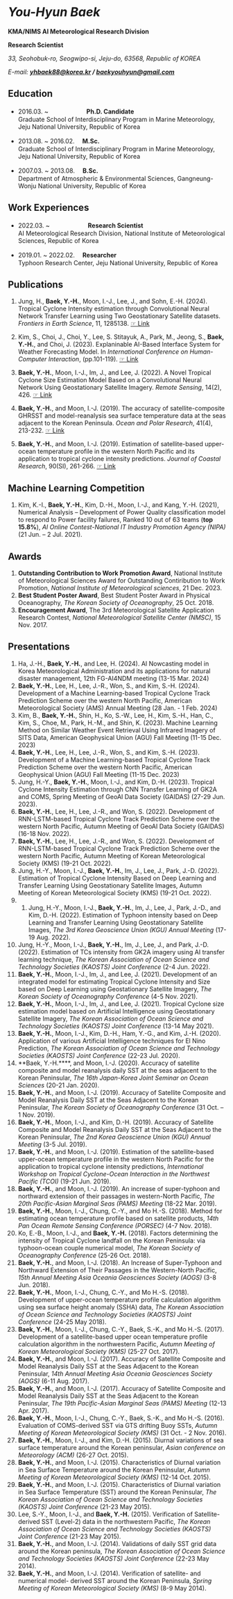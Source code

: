 # ***You-Hyun Baek***
**KMA/NIMS AI Meteorological Research Division**

**Research Scientist**

*33, Seohobuk-ro, Seogwipo-si, Jeju-do, 63568, Republic of KOREA*

*E-mail: **yhbaek88@korea.kr / baekyouhyun@gmail.com***

## Education
- 2016.03. ~ 　　　　　　**Ph.D. Candidate**   
Graduate School of Interdisciplinary Program in Marine Meteorology, Jeju National University, Republic of Korea 

- 2013.08. ~ 2016.02.   　**M.Sc.**   
Graduate School of Interdisciplinary Program in Marine Meteorology, Jeju National University, Republic of Korea

- 2007.03. ~ 2013.08.   　**B.Sc.**   
Department of Atmospheric & Environmental Sciences, Gangneung-Wonju National University, Republic of Korea

## Work Experiences
- 2022.03. ~ 　　　　　　**Research Scientist**   
AI Meteorological Research Division, National Institute of Meteorological Sciences, Republic of Korea

- 2019.01. ~ 2022.02.   　**Researcher**   
Typhoon Research Center, Jeju National University, Republic of Korea

## Publications
1. Jung, H., **Baek, Y.-H.**, Moon, I.-J., Lee, J., and Sohn, E.-H. (2024). Tropical Cyclone Intensity estimation through Convolutional Neural Network Transfer Learning using Two Geostationary Satellite datasets. *Frontiers in Earth Science*, 11, 1285138. [☞ Link](https://github.com/You-Hyun/You-Hyun/blob/main/Publications/Frontiers%20in%20Earth%20Science_Jung%20et%20al.%2C%202024.pdf)

2. Kim, S., Choi, J., Choi, Y., Lee, S. Stitayuk, A., Park, M., Jeong, S., **Baek, Y.-H.**, and Choi, J. (2023). Explaninable AI-Based Interface System for Weather Forecasting Model. In *International Conference on Human-Computer Interaction*, (pp.101-119). [☞ Link](https://github.com/You-Hyun/You-Hyun/blob/main/Publications/HCI%20International_Kim%20et%20al.%2C%202023.pdf)
   
3. **Baek, Y.-H.**, Moon, I.-J., Im, J., and Lee, J. (2022). A Novel Tropical Cyclone Size Estimation Model Based on a Convolutional Neural Network Using Geostationary Satellite Imagery. *Remote Sensing*, 14(2), 426. [☞ Link](https://github.com/You-Hyun/You-Hyun/blob/main/Publications/Remote%20Sensing_Baek%20and%20Moon%2C%202022.pdf) 

4. **Baek, Y.-H.**, and Moon, I.-J. (2019). The accuracy of satellite-composite GHRSST and model-reanalysis sea surface temperature data at the seas adjacent to the Korean Peninsula. *Ocean and Polar Research*, 41(4), 213-232. [☞ Link](https://github.com/You-Hyun/You-Hyun/blob/main/Publications/OPR_Baek%20and%20Moon%2C%202019.pdf) 

5. **Baek, Y.-H.**, and Moon, I.-J. (2019). Estimation of satellite-based upper-ocean temperature profile in the western North Pacific and its application to tropical cyclone intensity predictions. *Journal of Coastal Research*, 90(SI), 261-266. [☞ Link](https://github.com/You-Hyun/You-Hyun/blob/main/Publications/JCR_Baek%20and%20Moon%2C%202019.pdf) 

## Machine Learning Competition
1. Kim, K.-I., **Baek, Y.-H.**, Kim, D.-H., Moon, I.-J., and Kang, Y.-H. (2021), Numerical Analysis – Development of Power Quality classification model to respond to Power facility failures, Ranked 10 out of 63 teams (**top 15.8%**), *AI Online Contest-National IT Industry Promotion Agency (NIPA)* (21 Jun. – 2 Jul. 2021).

## Awards
1. **Outstanding Contribution to Work Promotion Award**, National Institute of Meteorological Sciences Award for Outstanding Contiribution to Work Promotion, *National Institute of Meteorological sciences*, 21 Dec. 2023.
2. **Best Student Poster Award**, Best Student Poster Award in Physical Oceanography, *The Korean Society of Oceanography*, 25 Oct. 2018.
3. **Encouragement Award**, The 3rd Meteorological Satellite Application Research Contest, *National Meteorological Satellite Center (NMSC)*, 15 Nov. 2017.


## Presentations 
1. Ha, J.-H., **Baek, Y.-H.**, and Lee, H. (2024). AI Nowcasting model in Korea Meteorological Administration and its applications for natural disaster management, 12th FG-AI4NDM meeting (13-15 Mar. 2024)
2. **Baek, Y.-H.**, Lee, H., Lee, J.-R., Won, S., and Kim, S.-H. (2024). Development of a Machine Learning-based Tropical Cyclone Track Prediction Scheme over the western North Pacific, American Meteorological Society (AMS) Annual Meeting (28 Jan. - 1 Feb. 2024)
3. Kim, B., **Baek, Y.-H.**, Shin, H., Ko, S.-W., Lee, H., Kim, S.-H., Han, C., Kim, S., Choe, M., Park, H.-M., and Shin, K. (2023). Machine Learning Method on Similar Weather Event Retrieval Using Infrared Imagery of SITS Data, American Geophysical Union (AGU) Fall Meeting (11-15 Dec. 2023)
4. **Baek, Y.-H.**, Lee, H., Lee, J.-R., Won, S., and Kim, S.-H. (2023). Development of a Machine Learning-based Tropical Cyclone Track Prediction Scheme over the western North Pacific, American Geophysical Union (AGU) Fall Meeting (11-15 Dec. 2023)
5. Jung, H.-Y., **Baek, Y.-H.**, Moon, I.-J., and Kim, D.-H. (2023). Tropical Cyclone Intensity Estimation through CNN Transfer Learning of GK2A and COMS, Spring Meeting of GeoAI Data Society (GAIDAS) (27-29 Jun. 2023).
6. **Baek, Y.-H.**, Lee, H., Lee, J.-R., and Won, S. (2022). Development of RNN-LSTM-based Tropical Cyclone Track Prediction Scheme over the western North Pacific, Autumn Meeting of GeoAI Data Society (GAIDAS) (16-18 Nov. 2022).
7. **Baek, Y.-H.**, Lee, H., Lee, J.-R., and Won, S. (2022). Development of RNN-LSTM-based Tropical Cyclone Track Prediction Scheme over the western North Pacific, Autumn Meeting of Korean Meteorological Society (KMS) (19-21 Oct. 2022).
8. Jung, H.-Y., Moon, I.-J., **Baek, Y.-H.**, Im, J., Lee, J., Park, J.-D. (2022). Estimation of Tropical Cyclone Intensity Based on Deep Learning and Transfer Learning Using Geostationary Satellite Images, Autumn Meeting of Korean Meteorological Society (KMS) (19-21 Oct. 2022).
9. 1.	Jung, H.-Y., Moon, I.-J., **Baek, Y.-H.**, Im, J., Lee, J., Park, J.-D., and Kim, D.-H. (2022). Estimation of Typhoon intensity based on Deep Learning and Transfer Learning Using Geostationary Satellite Images, *The 3rd Korea Geoscience Union (KGU) Annual Meeting* (17-19 Aug. 2022).
10. Jung, H.-Y., Moon, I.-J., **Baek, Y.-H.**, Im, J., Lee, J., and Park, J.-D. (2022). Estimation of TCs intensity from GK2A imagery using AI transfer learning technique, *The Korean Association of Ocean Science and Technology Societies (KAOSTS) Joint Conference* (2-4 Jun. 2022).
11. **Baek, Y.-H.**, Moon, I.-J., Im, J., and Lee, J. (2021). Development of an integrated model for estimating Tropical Cyclone Intensity and Size based on Deep Learning using Geostationary Satellite Imagery, *The Korean Society of Oceanography Conference* (4-5 Nov. 2021).
12. **Baek, Y.-H.**, Moon, I.-J., Im, J., and Lee, J. (2021). Tropical Cyclone size estimation model based on Artificial Intelligence using Geostationary Satellite Imagery, *The Korean Association of Ocean Science and Technology Societies (KAOSTS) Joint Conference* (13-14 May 2021).
13. **Baek, Y.-H.**, Moon, I.-J., Kim, D.-H., Ham, Y.-G., and Kim, J.-H. (2020). Application of various Artificial Intelligence techniques for El Nino Prediction, *The Korean Association of Ocean Science and Technology Societies (KAOSTS) Joint Conference* (22-23 Jul. 2020).
14. **Baek, Y.-H.****, and Moon, I.-J. (2020). Accuracy of satellite composite and model reanalysis daily SST at the seas adjacent to the Korean Peninsular, *The 16th Japan-Korea Joint Seminar on Ocean Sciences* (20-21 Jan. 2020).
15. **Baek, Y.-H.**, and Moon, I.-J. (2019). Accuracy of Satellite Composite and Model Reanalysis Daily SST at the Seas Adjacent to the Korean Peninsular, *The Korean Society of Oceanography Conference* (31 Oct. – 1 Nov. 2019).
16. **Baek, Y.-H.**, Moon, I.-J., and Kim, D.-H. (2019). Accuracy of Satellite Composite and Model Reanalysis Daily SST at the Seas Adjacent to the Korean Peninsular, *The 2nd Korea Geoscience Union (KGU) Annual Meeting* (3-5 Jul. 2019).
17. **Baek, Y.-H.**, and Moon, I.-J. (2019). Estimation of the satellite-based upper-ocean temperature profile in the western North Pacific for the application to tropical cyclone intensity predictions, *International Workshop on Tropical Cyclone-Ocean Interaction in the Northwest Pacific (TCOI)* (19-21 Jun. 2019).
18. **Baek, Y.-H.**, and Moon, I.-J. (2019). An increase of super-typhoon and northward extension of their passages in western-North Pacific, *The 20th Pacific-Asian Marginal Seas (PAMS) Meeting* (18-22 Mar. 2019).
19. **Baek, Y.-H.**, Moon, I.-J., Chung, C.-Y., and Mo H.-S. (2018). Method for estimating ocean temperature profile based on satellite products, *14th Pan Ocean Remote Sensing Conference (PORSEC)* (4-7 Nov. 2018).
20. Ko, E.-B., Moon, I.-J., and **Baek, Y.-H.** (2018). Factors determining the intensity of Tropical Cyclone landfall on the Korean Peninsula: via typhoon-ocean couple numerical model, *The Korean Society of Oceanography Conference* (25-26 Oct. 2018).
21. **Baek, Y.-H.**, and Moon, I.-J. (2018). An Increase of Super-Typhoon and Northward Extension of Their Passages in the Western-North Pacific, *15th Annual Meeting Asia Oceania Geosciences Society (AOGS)* (3-8 Jun. 2018).
22. **Baek, Y.-H.**, Moon, I.-J., Chung, C.-Y., and Mo H.-S. (2018). Development of upper-ocean temperature profile calculation algorithm using sea surface height anomaly (SSHA) data, *The Korean Association of Ocean Science and Technology Societies (KAOSTS) Joint Conference* (24-25 May 2018).
23. **Baek, Y.-H.**, Moon, I.-J., Chung, C.-Y., Baek, S.-K., and Mo H.-S. (2017). Development of a satellite-based upper ocean temperature profile calculation algorithm in the northwestern Pacific, *Autumn Meeting of Korean Meteorological Society (KMS)* (25-27 Oct. 2017).
24. **Baek, Y.-H.**, and Moon, I.-J. (2017). Accuracy of Satellite Composite and Model Reanalysis Daily SST at the Seas Adjacent to the Korean Peninsular, *14th Annual Meeting Asia Oceania Geosciences Society (AOGS)* (6-11 Aug. 2017).
25. **Baek, Y.-H.**, and Moon, I.-J. (2017). Accuracy of Satellite Composite and Model Reanalysis Daily SST at the Seas Adjacent to the Korean Peninsular, *The 19th Pacific-Asian Marginal Seas (PAMS) Meeting* (12-13 Apr. 2017).
26. **Baek, Y.-H.**, Moon, I.-J., Chung, C.-Y., Baek, S.-K., and Mo H.-S. (2016). Evaluation of COMS-derived SST via GTS drifting Buoy SSTs, *Autumn Meeting of Korean Meteorological Society (KMS)* (31 Oct. - 2 Nov. 2016).
27. **Baek, Y.-H.**, Moon, I.-J., and Kim, D.-H. (2015). Diurnal variations of sea surface temperature around the Korean peninsular, *Asian conference on Meteorology (ACM)* (26-27 Oct. 2015).
28. **Baek, Y.-H.**, and Moon, I.-J. (2015). Characteristics of Diurnal variation in Sea Surface Temperature around the Korean Peninsular, *Autumn Meeting of Korean Meteorological Society (KMS)* (12-14 Oct. 2015).
29. **Baek, Y.-H.**, and Moon, I.-J. (2015). Characteristics of Diurnal variation in Sea Surface Temperature (SST) around the Korean Peninsular, *The Korean Association of Ocean Science and Technology Societies (KAOSTS) Joint Conference* (21-23 May 2015).
30. Lee, S.-Y., Moon, I.-J., and **Baek, Y.-H.** (2015). Verification of Satellite-derived SST (Level-2) data in the northwestern Pacific, *The Korean Association of Ocean Science and Technology Societies (KAOSTS) Joint Conference* (21-23 May 2015).
31. **Baek, Y.-H.**, and Moon, I.-J. (2014). Validations of daily SST grid data around the Korean peninsula, *The Korean Association of Ocean Science and Technology Societies (KAOSTS) Joint Conference* (22-23 May 2014).
32. **Baek, Y.-H.**, and Moon, I.-J. (2014). Verification of satellite- and numerical model- derived SST around the Korean Peninsula, *Spring Meeting of Korean Meteorological Society (KMS)* (8-9 May 2014).






<!--
**You-Hyun/You-Hyun** is a ✨ _special_ ✨ repository because its `README.md` (this file) appears on your GitHub profile.






Here are some ideas to get you started:

- 🔭 I’m currently working on ...
- 🌱 I’m currently learning ...
- 👯 I’m looking to collaborate on ...
- 🤔 I’m looking for help with ...
- 💬 Ask me about ...
- 📫 How to reach me: ...
- 😄 Pronouns: ...
- ⚡ Fun fact: ...
-->
